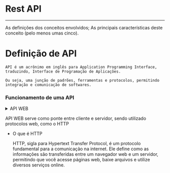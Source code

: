 Rest API<a name="TOP"></a>
===================
- - - - 
As definições dos conceitos envolvidos;
As principais características deste conceito (pelo menos umas cinco).

# Definição de API #

    API é um acrônimo em inglês para Application Programming Interface, traduzindo, Interface de Programação de Aplicações.

    Ou seja, uma junção de padrões, ferramentas e protocolos, permitindo integração e comunicação de softwares.


### Funcionamento de uma API ###    

<details>
  <summary>API WEB</summary>
  <p>TESTE</p>
</details>
            
API WEB serve como ponte entre cliente e servidor, sendo utilizado protocolos web, como o HTTP
* O que é HTTP


    HTTP, sigla para Hypertext Transfer Protocol, é um protocolo fundamental para a comunicação na internet. Ele define como as informações são transferidas entre um navegador web e um servidor, permitindo que você acesse páginas web, baixe arquivos e utilize diversos serviços online.
        
